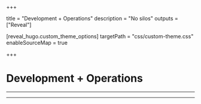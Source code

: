  
+++

title = "Development + Operations"
description = "No silos"
outputs = ["Reveal"]

[reveal_hugo.custom_theme_options]
targetPath = "css/custom-theme.css"
enableSourceMap = true

+++

# Development + Operations

<!-- write-here "reusable/header.md" -->

<!-- end-write -->

---

<!-- write-here "shared-slides/devops/devops-intro.md" -->

<!-- end-write -->

---

<!-- write-here "shared-slides/devops/real-world-case.md" -->

<!-- end-write -->
